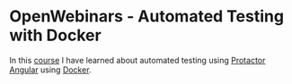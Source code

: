 # OpenWebinars - Automated Testing with Docker

In this [course](https://openwebinars.net/academia/portada/pruebas-automatizadas-docker/) I have learned about automated testing using [Protactor](https://www.protractortest.org/#/)  [Angular](https://angularjs.org/) using [Docker](https://www.docker.com/).